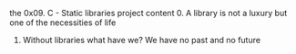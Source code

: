 the 0x09. C - Static libraries  project content
0. A library is not a luxury but one of the necessities of life
1. Without libraries what have we? We have no past and no future

